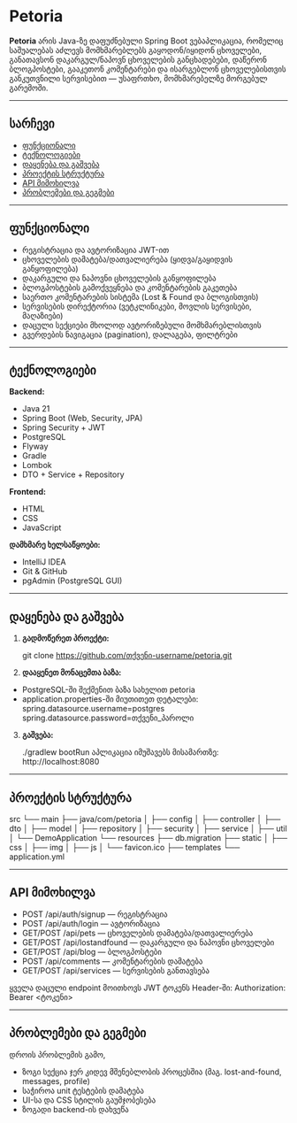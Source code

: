 # Petoria

**Petoria** არის Java-ზე დაფუძნებული Spring Boot ვებაპლიკაცია, რომელიც საშუალებას აძლევს მომხმარებლებს გაყოდონ/იყიდონ ცხოველები, განათავსონ დაკარგულ/ნაპოვნ ცხოველების განცხადებები, დაწერონ ბლოგპოსტები, გააკეთონ კომენტარები და ისარგებლონ ცხოველებისთვის განკუთვნილი სერვისებით — უსაფრთხო, მომხმარებელზე მორგებულ გარემოში.

---

## სარჩევი

- [ფუნქციონალი](#ფუნქციონალი)
- [ტექნოლოგიები](#ტექნოლოგიები)
- [დაყენება და გაშვება](#დაყენება-და-გაშვება)
- [პროექტის სტრუქტურა](#პროექტის-სტრუქტურა)
- [API მიმოხილვა](#api-მიმოხილვა)
- [პრობლემები და გეგმები](#პრობლემები-და-გეგმები)

---

## ფუნქციონალი

- რეგისტრაცია და ავტორიზაცია JWT-ით
- ცხოველების დამატება/დათვალიერება (ყიდვა/გაყიდვის განყოფილება)
- დაკარგული და ნაპოვნი ცხოველების განყოფილება
- ბლოგპოსტების გამოქვეყნება და კომენტარების გაკეთება
- საერთო კომენტარების სისტემა (Lost & Found და ბლოგისთვის)
- სერვისების დირექტორია (ვეტკლინიკები, მოვლის სერვისები, მაღაზიები)
- დაცული სექციები მხოლოდ ავტორიზებული მომხმარებლისთვის
- გვერდების ნავიგაცია (pagination), დალაგება, ფილტრები

---

## ტექნოლოგიები

**Backend:**
- Java 21
- Spring Boot (Web, Security, JPA)
- Spring Security + JWT
- PostgreSQL
- Flyway
- Gradle
- Lombok
- DTO + Service + Repository

**Frontend:**
- HTML
- CSS
- JavaScript

**დამხმარე ხელსაწყოები:**
- IntelliJ IDEA
- Git & GitHub
- pgAdmin (PostgreSQL GUI)

---

## დაყენება და გაშვება

1. **გადმოწერეთ პროექტი:**

   git clone https://github.com/თქვენი-username/petoria.git

2. **დააყენეთ მონაცემთა ბაზა:**

- PostgreSQL-ში შექმენით ბაზა სახელით petoria
- application.properties-ში მიუთითეთ დეტალები:
    spring.datasource.username=postgres
    spring.datasource.password=თქვენი_პაროლი

3. **გაშვება:**

    ./gradlew bootRun
   აპლიკაცია იმუშავებს მისამართზე: http://localhost:8080

---

## პროექტის სტრუქტურა

src
└── main
├── java/com/petoria
│    ├── config
│    ├── controller
│    ├── dto
│    ├── model
│    ├── repository
│    ├── security
│    ├── service
│    ├── util
│    └── DemoApplication
└── resources
├── db.migration
├── static
│    ├── css
│    ├── img
│    ├── js
│    └── favicon.ico
├── templates
└── application.yml

---

## API მიმოხილვა

- POST /api/auth/signup — რეგისტრაცია
- POST /api/auth/login — ავტორიზაცია
- GET/POST /api/pets — ცხოველების დამატება/დათვალიერება
- GET/POST /api/lostandfound — დაკარგული და ნაპოვნი ცხოველები
- GET/POST /api/blog — ბლოგპოსტები
- POST /api/comments — კომენტარების დამატება
- GET/POST /api/services — სერვისების განთავსება

ყველა დაცული endpoint მოითხოვს JWT ტოკენს Header-ში:
Authorization: Bearer <ტოკენი>

---

## პრობლემები და გეგმები

დროის პრობლემის გამო,
- ზოგი სექცია ჯერ კიდევ მშენებლობის პროცესშია (მაგ. lost-and-found, messages, profile)
- საჭიროა unit ტესტების დამატება
- UI-სა და CSS სტილის გაუმჯობესება
- ზოგადი backend-ის დახვეწა